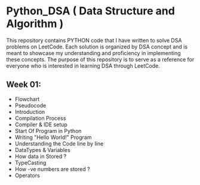 # Python_DSA ( Data Structure and Algorithm )

This repository contains PYTHON code that I have written to solve DSA problems on LeetCode. Each solution is organized by DSA concept and is meant to showcase my understanding and proficiency in implementing these concepts. The purpose of this repository is to serve as a reference for everyone who is interested in learning DSA through LeetCode.

## Week 01:

- Flowchart
- Pseudocode
- Introduction
- Compilation Process
- Compiler & IDE setup
- Start Of Program in Python
- Writing "Hello World!" Program
- Understanding the Code line by line
- DataTypes & Variables
- How data in Stored ?
- TypeCasting
- How -ve numbers are stored ?
- Operators
